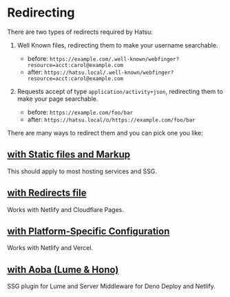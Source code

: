 # Redirecting

There are two types of redirects required by Hatsu:

1. Well Known files, redirecting them to make your username searchable.

    - before: `https://example.com/.well-known/webfinger?resource=acct:carol@example.com`
    - after: `https://hatsu.local/.well-known/webfinger?resource=acct:carol@example.com`

2. Requests accept of type `application/activity+json`, redirecting them to make your page searchable.
    - before: `https://example.com/foo/bar`
    - after: `https://hatsu.local/o/https://example.com/foo/bar`

There are many ways to redirect them and you can pick one you like:

## [with Static files and Markup](./redirecting-with-static-files-and-markup.md)

This should apply to most hosting services and SSG.

## [with Redirects file](./redirecting-with-redirects-file.md)

Works with Netlify and Cloudflare Pages.

## [with Platform-Specific Configuration](./redirecting-with-platform-specific-config.md)

Works with Netlify and Vercel.

## [with Aoba (Lume & Hono)](./redirecting-with-aoba.md)

SSG plugin for Lume and Server Middleware for Deno Deploy and Netlify.
